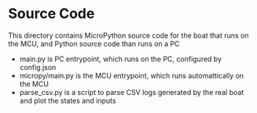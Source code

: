 # Source Code
This directory contains MicroPython source code for the boat that runs on the MCU, and Python source code than runs on a PC
- main.py is PC entrypoint, which runs on the PC, configured by config.json
- micropy/main.py is the MCU entrypoint, which runs automattically on the MCU
- parse_csv.py is a script to parse CSV logs generated by the real boat and plot the states and inputs